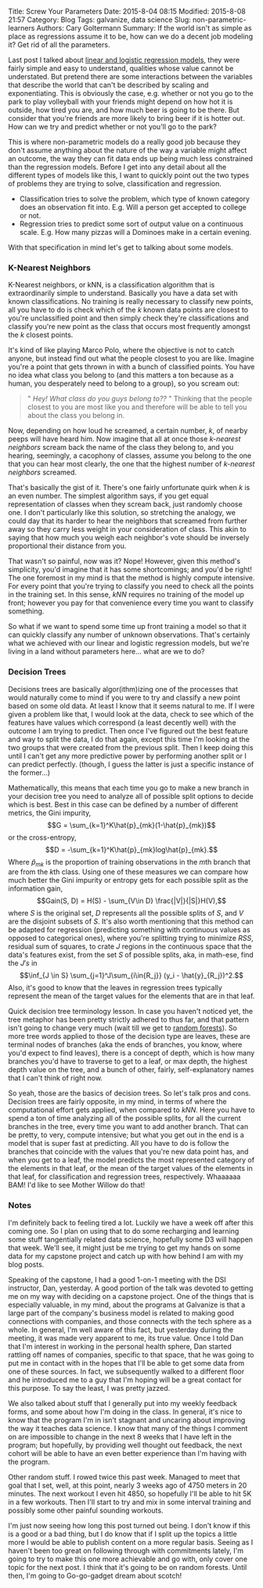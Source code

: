 Title: Screw Your Parameters
Date: 2015-8-04 08:15
Modified: 2015-8-08 21:57
Category: Blog
Tags: galvanize, data science
Slug: non-parametric-learners
Authors: Cary Goltermann
Summary: If the world isn't as simple as place as regressions assume it to be, how can we do a decent job modeling it? Get rid of all the parameters.

Last post I talked about [linear and logistic regression models](|filename|./regressing_to_regressions.md), they were fairly simple and easy to understand, qualities whose value cannot be understated. But pretend there are some interactions between the variables that describe the world that can't be described by scaling and exponentiating. This is obviously the case, e.g. whether or not you go to the park to play volleyball with your friends might depend on how hot it is outside, how tired you are, and how much beer is going to be there. But consider that you're friends are more likely to bring beer if it is hotter out. How can we try and predict whether or not you'll go to the park?

This is where non-parametric models do a really good job because they don't assume anything about the nature of the way a variable might affect an outcome, the way they can fit data ends up being much less constrained than the regression models. Before I get into any detail about all the different types of models like this, I want to quickly point out the two types of problems they are trying to solve, classification and regression.

- Classification tries to solve the problem, which type of known category does an observation fit into. E.g. Will a person get accepted to college or not.
- Regression tries to predict some sort of output value on a continuous scale. E.g. How many pizzas will a Dominoes make in a certain evening.

With that specification in mind let's get to talking about some models.

### K-Nearest Neighbors
K-Nearest neighbors, or kNN, is a classification algorithm that is extraordinarily simple to understand. Basically you have a data set with known classifications. No training is really necessary to classify new points, all you have to do is check which of the $k$ known data points are closest to you're unclassified point and then simply check they're classifications and classify you're new point as the class that occurs most frequently amongst the $k$ closest points.

It's kind of like playing Marco Polo, where the objective is not to catch anyone, but instead find out what the people closest to you are like. Imagine you're a point that gets thrown in with a bunch of classified points. You have no idea what class you belong to (and this matters a ton because as a human, you desperately need to belong to a group), so you scream out:

>" _Hey! What class do you guys belong to??_ " Thinking that the people closest to you are most like you and therefore will be able to tell you about the class you belong in.

 Now, depending on how loud he screamed, a certain number, $k$, of nearby peeps will have heard him. Now imagine that all at once those $\textit{k-nearest neighbors}$ scream back the name of the class they belong to, and you hearing, seemingly, a cacophony of classes, assume you belong to the one that you can hear most clearly, the one that the highest number of $\textit{k-nearest neighbors}$ screamed.

That's basically the gist of it. There's one fairly unfortunate quirk when $k$ is an even number. The simplest algorithm says, if you get equal representation of classes when they scream back, just randomly choose one. I don't particularly like this solution, so stretching the analogy, we could day that its harder to hear the neighbors that screamed from further away so they carry less weight in your consideration of class. This akin to saying that how much you weigh each neighbor's vote should be inversely proportional their distance from you.

That wasn't so painful, now was it? Nope! However, given this method's simplicity, you'd imagine that it has some shortcomings; and you'd be right! The one foremost in my mind is that the method is highly compute intensive. For every point that you're trying to classify you need to check all the points in the training set. In this sense, $kNN$ requires no training of the model up front; however you pay for that convenience every time you want to classify something.

So what if we want to spend some time up front training a model so that it can quickly classify any number of unknown observations. That's certainly what we achieved with our linear and logistic regression models, but we're living in a land without parameters here... what are we to do?

### Decision Trees
Decisions trees are basically algor(ithm)izing one of the processes that would naturally come to mind if you were to try and classify a new point based on some old data. At least I know that it seems natural to me. If I were given a problem like that, I would look at the data, check to see which of the features have values which correspond (a least decently well) with the outcome I am trying to predict. Then once I've figured out the best feature and way to split the data, I do that again, except this time I'm looking at the two groups that were created from the previous split. Then I keep doing this until I can't get any more predictive power by performing another split or I can predict perfectly. (though, I guess the latter is just a specific instance of the former...)

Mathematically, this means that each time you go to make a new branch in your decision tree you need to analyze all of possible split options to decide which is best. Best in this case can be defined by  a number of different metrics, the Gini impurity, $$G = \sum_{k=1}^K\hat{p}_{mk}(1-\hat{p}_{mk})$$ or the cross-entropy, $$D = -\sum_{k=1}^K\hat{p}_{mk}log\hat{p}_{mk}.$$ Where $\hat{p}_{mk}$ is the proportion of training observations in the *m*th branch that are from the *k*th class. Using one of these measures we can compare how much better the Gini impurity or entropy gets for each possible split as the information gain, $$Gain(S, D) = H(S) - \sum_{V\in D} \frac{|V|}{|S|}H(V),$$ where $S$ is the original set, $D$ represents all the possible splits of $S$, and $V$ are the disjoint subsets of $S$. It's also worth mentioning that this method can be adapted for regression (predicting something with continuous values as opposed to categorical ones), where you're splitting trying to minimize $RSS$, residual sum of squares, to crate $J$ regions in the continuous space that the data's features exist, from the set $S$ of possible splits, aka, in math-ese, find the $J's$ in $$\inf_{J \in S} \sum_{j=1}^J\sum_{i\in{R_j}} (y_i - \hat{y}_{R_j})^2.$$ Also, it's good to know that the leaves in regression trees typically represent the mean of the target values for the elements that are in that leaf.

Quick decision tree terminology lesson. In case you haven't noticed yet, the tree metaphor has been pretty strictly adhered to thus far, and that pattern isn't going to change very much (wait till we get to [random forests](|filename|./random_forests.md)). So more tree words applied to those of the decision type are leaves, these are terminal nodes of branches (aka the ends of branches, you know, where you'd expect to find leaves), there is a concept of depth, which is how many branches you'd have to traverse to get to a leaf, or max depth, the highest depth value on the tree, and a bunch of other, fairly, self-explanatory names that I can't think of right now.

So yeah, those are the basics of decision trees. So let's talk pros and cons. Decision trees are fairly opposite, in my mind, in terms of where the computational effort gets applied, when compared to $kNN$. Here you have to spend a ton of time analyzing all of the possible splits, for all the current branches in the tree, every time you want to add another branch. That can be pretty, to very, compute intensive; but what you get out in the end is a model that is super fast at predicting. All you have to do is follow the branches that coincide with the values that you're new data point has, and when you get to a leaf, the model predicts the most represented category of the elements in that leaf, or the mean of the target values of the elements in that leaf, for classification and regression trees, respectively. Whaaaaaa BAM! I'd like to see Mother Willow do that!

### Notes
I'm definitely back to feeling tired a lot. Luckily we have a week off after this coming one. So I plan on using that to do some recharging and learning some stuff tangentially related data science, hopefully some D3 will happen that week. We'll see, it might just be me trying to get my hands on some data for my capstone project and catch up with how behind I am with my blog posts.

Speaking of the capstone, I had a good 1-on-1 meeting with the DSI instructor, Dan, yesterday. A good portion of the talk was devoted to getting me on my way with deciding on a capstone project. One of the things that is especially valuable, in my mind, about the programs at Galvanize is that a large part of the company's business model is related to making good connections with companies, and those connects with the tech sphere as a whole. In general, I'm well aware of this fact, but yesterday during the meeting, it was made very apparent to me, its true value. Once I told Dan that I'm interest in working in the personal health sphere, Dan started rattling off names of companies, specific to that space, that he was going to put me in contact with in the hopes that I'll be able to get some data from one of these sources. In fact, we subsequently walked to a different floor and he introduced me to a guy that I'm hoping will be a great contact for this purpose. To say the least, I was pretty jazzed.

We also talked about stuff that I generally put into my weekly feedback forms, and some about how I'm doing in the class. In general, it's nice to know that the program I'm in isn't stagnant and uncaring about improving the way it teaches data science. I know that many of the things I comment on are impossible to change in the next 8 weeks that I have left in the program; but hopefully, by providing well thought out feedback, the next cohort will be able to have an even better experience than I'm having with the program.

Other random stuff. I rowed twice this past week. Managed to meet that goal that I set, well, at this point, nearly 3 weeks ago of 4750 meters in 20 minutes. The next workout I even hit 4850, so hopefully I'll be able to hit 5K in a few workouts. Then I'll start to try and mix in some interval training and possibly some other painful sounding workouts.

I'm just now seeing how long this post turned out being. I don't know if this is a good or a bad thing, but I do know that if I split up the topics a little more I would be able to publish content on a more regular basis. Seeing as I haven't been too great on following through with commitments lately, I'm going to try to make this one more achievable and go with, only cover one topic for the next post. I think that it's going to be on random forests. Until then, I'm going to Go-go-gadget dream about scotch!
